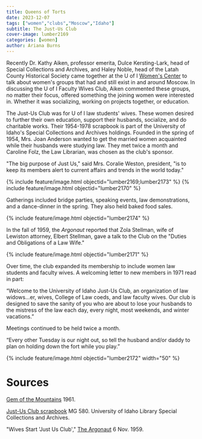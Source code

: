 ```yaml
---
title: Queens of Torts
date: 2023-12-07
tags: ["women","clubs","Moscow","Idaho"]
subtitle: The Just-Us Club
cover-image: lumber2169 
categories: [women]
author: Ariana Burns
---
```

Recently Dr. Kathy Aiken, professor emerita, Dulce Kersting-Lark, head of Special Collections and Archives, and Haley Noble, head of the Latah County Historical Society came together at the U of I [Women's Center](https://www.uidaho.edu/diversity/edu/womens-center) to talk about women's groups that had and still exist in and around Moscow. In discussing the U of I Faculty Wives Club, Aiken commented these groups, no matter their focus, offered something the joining women were interested in. Whether it was socializing, working on projects together, or education.

The Just-Us Club was for U of I law students' wives. These women desired to further their own education, support their husbands, socialize, and do charitable works. Their 1954-1978 scrapbook is part of the University of Idaho's Special Collections and Archives holdings. Founded in the spring of 1954, Mrs. Joan Anderson wanted to get the married women acquainted while their husbands were studying law. They met twice a month and Caroline Folz, the Law Librarian, was chosen as the club's sponsor. 

"The big purpose of Just Us," said Mrs. Coralie Weston, president, "is to keep its members alert to current affairs and trends in the world today."

{% include feature/image.html objectid="lumber2169;lumber2173" %}
{% include feature/image.html objectid="lumber2170" %}

Gatherings included bridge parties, speaking events, law demonstrations, and a dance-dinner in the spring. They also held baked food sales.

{% include feature/image.html objectid="lumber2174" %}

In the fall of 1959, the *Argonaut* reported that Zola Stellman, wife of Lewiston attorney, Elbert Stellman, gave a talk to the Club on the "Duties and Obligations of a Law Wife."

{% include feature/image.html objectid="lumber2171" %}

Over time, the club expanded its membership to include women law students and faculty wives. A welcoming letter to new members in 1971 read in part: 

“Welcome to the University of Idaho Just-Us Club, an organization of law widows…er, wives, College of Law coeds, and law faculty wives. Our club is designed to save the sanity of you who are about to lose your husbands to the mistress of the law each day, every night, most weekends, and winter vacations.” 

Meetings continued to be held twice a month. 

“Every other Tuesday is our night out, so tell the husband and/or daddy to plan on holding down the fort while you play.”

{% include feature/image.html objectid="lumber2172" width="50" %}


# Sources

[Gem of the Mountains](https://www.lib.uidaho.edu/digital/gem/) 1961.

[Just-Us Club scrapbook](https://archiveswest.orbiscascade.org/ark:80444/xv848237) MG 580. University of Idaho Library Special Collections and Archives.

"Wives Start 'Just Us Club'," [The Argonaut](https://www.lib.uidaho.edu/digital/argonaut/) 6 Nov. 1959. 
